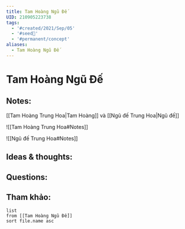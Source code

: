 ```yaml
---
title: Tam Hoàng Ngũ Đế
UID: 210905223738
tags:
  - '#created/2021/Sep/05'
  - '#seed🥜'
  - '#permanent/concept'
aliases:
  - Tam Hoàng Ngũ Đế
---
```

# Tam Hoàng Ngũ Đế

## Notes:
[[Tam Hoàng Trung Hoa|Tam Hoàng]] và [[Ngũ đế Trung Hoa|Ngũ đế]]

![[Tam Hoàng Trung Hoa#Notes]]

![[Ngũ đế Trung Hoa#Notes]]

## Ideas & thoughts:

## Questions:


## Tham khảo:
```dataview
list
from [[Tam Hoàng Ngũ Đế]]
sort file.name asc
```